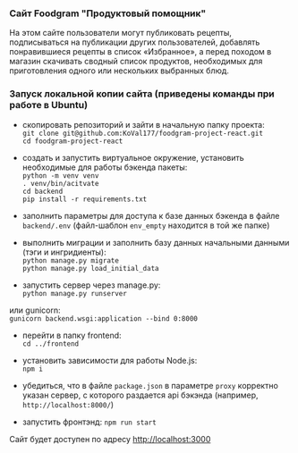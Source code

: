 ### Сайт Foodgram "Продуктовый помощник"
На этом сайте пользователи могут публиковать рецепты, подписываться на публикации других пользователей, добавлять понравившиеся рецепты в список «Избранное», а перед походом в магазин скачивать сводный список продуктов, необходимых для приготовления одного или нескольких выбранных блюд.  

### Запуск локальной копии сайта (приведены команды при работе в Ubuntu)
* скопировать репозиторий и зайти в начальную папку проекта:  
`git clone git@github.com:KoVal177/foodgram-project-react.git`  
`cd foodgram-project-react`  

* создать и запустить виртуальное окружение, установить необходимые для работы бэкенда пакеты:  
`python -m venv venv`  
`. venv/bin/acitvate`  
`cd backend`  
`pip install -r requirements.txt`  

* заполнить параметры для доступа к базе данных бэкенда в файле `backend/.env` (файл-шаблон `env_empty` находится в той же папке)  

* выполнить миграции и заполнить базу данных начальными данными (тэги и ингридиенты):  
`python manage.py migrate`  
`python manage.py load_initial_data`  

* запустить сервер через manage.py:  
`python manage.py runserver`  

или gunicorn:  
`gunicorn backend.wsgi:application --bind 0:8000`  

* перейти в папку frontend:  
`cd ../frontend`  

* установить зависимости для работы Node.js:  
`npm i`

* убедиться, что в файле `package.json` в параметре `proxy` корректно указан сервер, с которого раздается api бэкэнда (например, `http://localhost:8000/`)

* запустить фронтэнд:
`npm run start`

Сайт будет доступен по адресу <http://localhost:3000>
